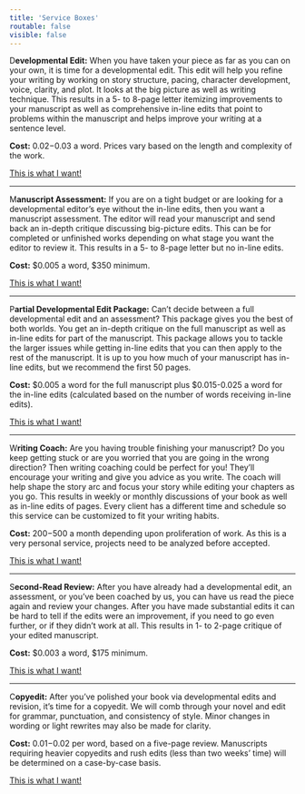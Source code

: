 ```yaml
---
title: 'Service Boxes'
routable: false
visible: false
---
```


<span class="first-character">D</span>**evelopmental Edit:** When you have taken your piece as far as you can on your own, it is time for a developmental edit. This edit will help you refine your writing by working on story structure, pacing, character development, voice, clarity, and plot. It looks at the big picture as well as writing technique. This results in a 5- to 8-page letter itemizing improvements to your manuscript as well as comprehensive in-line edits that point to problems within the manuscript and helps improve your writing at a sentence level.

**Cost:** $0.02-$0.03 a word. Prices vary based on the length and complexity of the work.

<a class="button quick-contact" href="#" data-featherlight="#contact-form" data-select="developmental">This is what I want!</a>

---

<span class="first-character">M</span>**anuscript Assessment:** If you are on a tight budget or are looking for a developmental editor’s eye without the in-line edits, then you want a manuscript assessment. The editor will read your manuscript and send back an in-depth critique discussing big-picture edits. This can be for completed or unfinished works depending on what stage you want the editor to review it. This results in a 5- to 8-page letter but no in-line edits. 

**Cost:** $0.005 a word, $350 minimum.

<a class="button quick-contact" href="#" data-featherlight="#contact-form" data-select="assessment">This is what I want!</a>

---

<span class="first-character">P</span>**artial Developmental Edit Package:** Can’t decide between a full developmental edit and an assessment? This package gives you the best of both worlds. You get an in-depth critique on the full manuscript as well as in-line edits for part of the manuscript. This package allows you to tackle the larger issues while getting in-line edits that you can then apply to the rest of the manuscript. It is up to you how much of your manuscript has in-line edits, but we recommend the first 50 pages.

**Cost:** $0.005 a word for the full manuscript plus $0.015-0.025 a word for the in-line edits (calculated based on the number of words receiving in-line edits).

<a class="button quick-contact" href="#" data-featherlight="#contact-form" data-select="partial">This is what I want!</a>

---

<span class="first-character">W</span>**riting Coach:** Are you having trouble finishing your manuscript? Do you keep getting stuck or are you worried that you are going in the wrong direction? Then writing coaching could be perfect for you! They’ll encourage your writing and give you advice as you write. The coach will help shape the story arc and focus your story while editing your chapters as you go. This results in weekly or monthly discussions of your book as well as in-line edits of pages. Every client has a different time and schedule so this service can be customized to fit your writing habits.

**Cost:** $200-$500 a month depending upon proliferation of work. As this is a very personal service, projects need to be analyzed before accepted.

<a class="button quick-contact" href="#" data-featherlight="#contact-form" data-select="coaching">This is what I want!</a>

---

<span class="first-character">S</span>**econd-Read Review:** After you have already had a developmental edit, an assessment, or you’ve been coached by us, you can have us read the piece again and review your changes. After you have made substantial edits it can be hard to tell if the edits were an improvement, if you need to go even further, or if they didn’t work at all. This results in 1- to 2-page critique of your edited manuscript.

**Cost:** $0.003 a word, $175 minimum.

<a class="button quick-contact" href="#" data-featherlight="#contact-form" data-select="second">This is what I want!</a>

---

<span class="first-character">C</span>**opyedit:** After you’ve polished your book via developmental edits and revision, it’s time for a copyedit. We will comb through your novel and edit for grammar, punctuation, and consistency of style. Minor changes in wording or light rewrites may also be made for clarity.

**Cost:** $0.01-$0.02 per word, based on a five-page review. Manuscripts requiring heavier copyedits and rush edits (less than two weeks’ time) will be determined on a case-by-case basis.

<a class="button quick-contact" href="#" data-featherlight="#contact-form" data-select="copy">This is what I want!</a>
